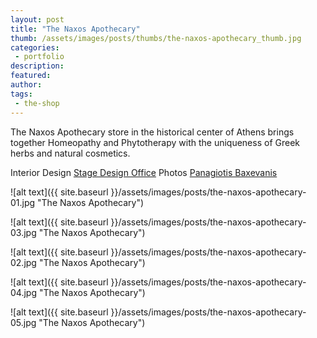 ```yaml
---
layout: post
title: "The Naxos Apothecary"
thumb: /assets/images/posts/thumbs/the-naxos-apothecary_thumb.jpg
categories:
 - portfolio
description:
featured:
author: 
tags:
 - the-shop
---
```


The Naxos Apothecary store in the historical center of Athens brings together Homeopathy and Phytotherapy with the uniqueness of Greek herbs and natural cosmetics.

<p class="credits">
    <span class="title">Interior Design</span>
        <span class="contributor"><a href="https://stagedesignoffice.com/">Stage Design Office</a></span>
    <span class="title">Photos</span>
        <span class="contributor"><a href="https://www.instagram.com/panagiotisbaxevanis/">Panagiotis Baxevanis</a></span>
</p>

![alt text]({{ site.baseurl }}/assets/images/posts/the-naxos-apothecary-01.jpg "The Naxos Apothecary")

![alt text]({{ site.baseurl }}/assets/images/posts/the-naxos-apothecary-03.jpg "The Naxos Apothecary")

![alt text]({{ site.baseurl }}/assets/images/posts/the-naxos-apothecary-02.jpg "The Naxos Apothecary")

![alt text]({{ site.baseurl }}/assets/images/posts/the-naxos-apothecary-04.jpg "The Naxos Apothecary")

![alt text]({{ site.baseurl }}/assets/images/posts/the-naxos-apothecary-05.jpg "The Naxos Apothecary")
